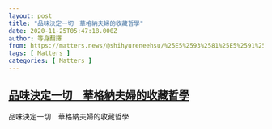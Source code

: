 ```yaml
---
layout: post
title: "品味決定一切　華格納夫婦的收藏哲學"
date: 2020-11-25T05:47:18.000Z
author: 等身翻譯
from: https://matters.news/@shihyureneehsu/%25E5%2593%2581%25E5%2591%25B3%25E6%25B1%25BA%25E5%25AE%259A%25E4%25B8%2580%25E5%2588%2587-%25E8%258F%25AF%25E6%25A0%25BC%25E7%25B4%258D%25E5%25A4%25AB%25E5%25A9%25A6%25E7%259A%2584%25E6%2594%25B6%25E8%2597%258F%25E5%2593%25B2%25E5%25AD%25B8-bafyreid4u5kk2lywhrvpgx2ecqadbpl47db7sydsjgmrrrghletexw2luu
tags: [ Matters ]
categories: [ Matters ]
---
```

<!--1606283238000-->
[品味決定一切　華格納夫婦的收藏哲學](https://matters.news/@shihyureneehsu/%25E5%2593%2581%25E5%2591%25B3%25E6%25B1%25BA%25E5%25AE%259A%25E4%25B8%2580%25E5%2588%2587-%25E8%258F%25AF%25E6%25A0%25BC%25E7%25B4%258D%25E5%25A4%25AB%25E5%25A9%25A6%25E7%259A%2584%25E6%2594%25B6%25E8%2597%258F%25E5%2593%25B2%25E5%25AD%25B8-bafyreid4u5kk2lywhrvpgx2ecqadbpl47db7sydsjgmrrrghletexw2luu)
------

<div>
品味決定一切　華格納夫婦的收藏哲學
</div>
